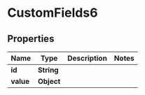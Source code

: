

# CustomFields6


## Properties

| Name | Type | Description | Notes |
|------------ | ------------- | ------------- | -------------|
|**id** | **String** |  |  |
|**value** | **Object** |  |  |



